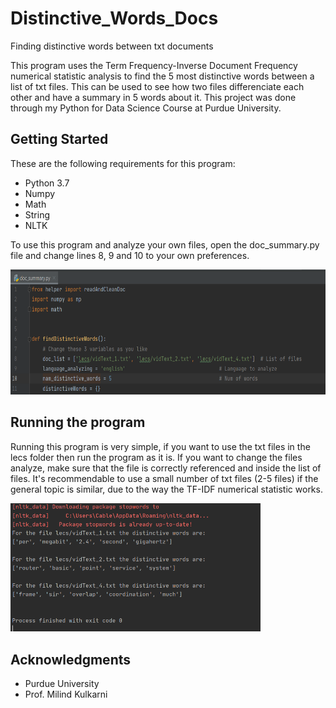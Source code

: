 # Distinctive_Words_Docs

Finding distinctive words between txt documents

This program uses the Term Frequency-Inverse Document Frequency numerical statistic analysis to find the 5 most distinctive words between a list of txt files. This can be used to see how two files differenciate each other and have a summary in 5 words about it. This project was done through my Python for Data Science Course at Purdue University.

Getting Started
-
These are the following requirements for this program:
- Python 3.7
- Numpy
- Math
- String
- NLTK

To use this program and analyze your own files, open the doc_summary.py file and change lines 8, 9 and 10 to your own preferences.

<img src='images/lines_change.PNG' height=200>

Running the program
-
Running this program is very simple, if you want to use the txt files in the lecs folder then run the program as it is. If you want to change the files analyze, make sure that the file is correctly referenced and inside the list of files. It's recommendable to use a small number of txt files (2-5 files) if the general topic is similar, due to the way the TF-IDF numerical statistic works.

<img src='images/distinct_results.PNG' width=400>

Acknowledgments
-
- Purdue University
- Prof. Milind Kulkarni

